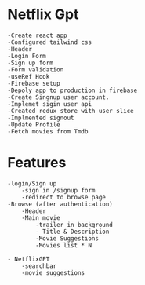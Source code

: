 # Netflix Gpt

    -Create react app
    -Configured tailwind css
    -Header
    -Login Form
    -Sign up form
    -Form validation
    -useRef Hook
    -Firebase setup
    -Depoly app to production in firebase
    -Create Singnup user account.
    -Implemet sigin user api 
    -Created redux store with user slice
    -Implmented signout
    -Update Profile
    -Fetch movies from Tmdb


# Features

    -login/Sign up 
        -sign in /signup form
        -redirect to browse page
    -Browse (after authentication)
        -Header
        -Main movie
            -trailer in background
            - Title & Description 
            -Movie Suggestions
            -Movies list * N

    - NetflixGPT 
        -searchbar
        -movie suggestions